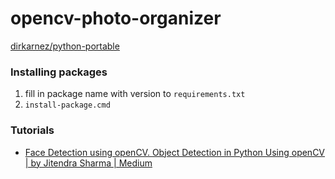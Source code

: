 opencv-photo-organizer
======================
[dirkarnez/python-portable](https://github.com/dirkarnez/python-portable)

### Installing packages
1. fill in package name with version to `requirements.txt`
2. `install-package.cmd`


### Tutorials
- [Face Detection using openCV. Object Detection in Python Using openCV | by Jitendra Sharma | Medium](https://medium.com/@jkumarsharma998/face-detection-using-opencv-355fc4fec4e9)
